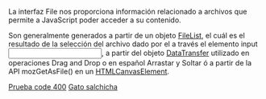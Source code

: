 La interfaz File nos proporciona información relacionado a archivos que permite a JavaScript poder acceder a su contenido.

Son generalmente generados a partir de un objeto [FileList](https://developer.mozilla.org/en-US/docs/Web/API/FileList), el cuál es el resultado de la selección del archivo dado por el a través el elemento input[<input>](https://developer.mozilla.org/en-US/docs/Web/HTML/Element/Input), a partir del objeto [DataTransfer](https://developer.mozilla.org/en-US/docs/Web/API/DataTransfer) utilizado en operaciones Drag and Drop o en español Arrastar y Soltar ó a partir de la API mozGetAsFile() en un [HTMLCanvasElement](https://developer.mozilla.org/en-US/docs/Web/API/Canvas_API).

[Prueba code 400](https://httpstat.us/404)
[Gato salchicha](http://gatosalchicha.com.mx/)